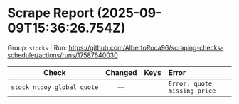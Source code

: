 # Scrape Report (2025-09-09T15:36:26.754Z)

Group: `stocks`  |  Run: https://github.com/AlbertoRoca96/scraping-checks-scheduler/actions/runs/17587640030

| Check | Changed | Keys | Error |
|---|:---:|:--|:--|
| `stock_ntdoy_global_quote` | — |  | `Error: quote missing price` |
